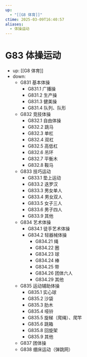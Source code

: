 ```yaml
---
up:
  - "[[G8 体育]]"
ctime: 2025-03-09T16:40:57
aliases:
  - 体操运动
---
```


# G83 体操运动

- up: [[G8 体育]]
- down:	
	- G831 基本体操
		- G831.1 广播操
		- G831.2 生产操
		- G831.3 健美操
		- G831.4 队列、队形
	- G832 竞技体操
		- G832.1 自由体操
		- G832.2 跳马
		- G832.3 单杠
		- G832.4 双杠
		- G832.5 高低杠
		- G832.6 吊环
		- G832.7 平衡木
		- G832.8 鞍马
	- G833 技巧运动
		- G833.1 垫上运动
		- G833.2 迭罗汉
		- G833.3 男女单人
		- G833.4 男女双人
		- G833.5 女子三人
		- G833.6 男子四人
		- G833.9 其他
	- G834 艺术体操
		- G834.1 徒手艺术体操
		- G834.2 轻器械体操
			- G834.21 绳
			- G834.22 圈
			- G834.23 球
			- G834.24 棒
			- G834.25 带
			- G834.26 团体六人
			- G834.29 其他
	- G835 运动辅助体操
		- G835.1 实心球
		- G835.2 沙袋
		- G835.3 肋木
		- G835.4 哑铃
		- G835.5 旋梯（爬绳）、爬竿
		- G835.6 跳箱
		- G835.8 回旋架
		- G835.9 其他
	- G837 团体操
	- G838 绷床运动（弹跳网）
	
